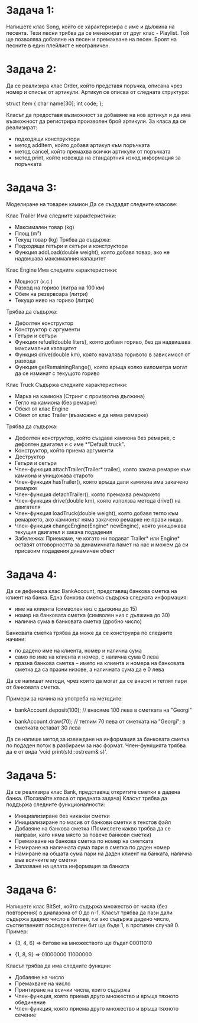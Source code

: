 # Задача 1: 
Напишете клас Song, който се характеризира с име и дължина на песента. Тези песни трябва да се менажират от друг клас - Playlist. Той ще позволява добавяне на песен и премахване на песен. Броят на песните в един плейлист е неограничен.

# Задача 2: 
Да се реализира клас Order, който представя поръчка, описана чрез номер и списък от артикули. Артикул се описва от следната структура:

struct Item 
{
	char name[30];
	int code;
};

Класът да предоставя възможност за добавяне на нов артикул и да има възможност да регистрира произволен брой артикули. За класа да се реализират:

* подходящи конструктори
* метод addItem, който добавя артикул към поръчката
* метод cancel, който премахва всички артикули от поръчката
* метод print, който извежда на стандартния изход информация за поръчката

# Задача 3: 
Моделиране на товарен камион Да се създадат следните класове:

Клас Trailer
Има следните характеристики:

* Максимален товар (kg)
* Площ (m²)
* Текущ товар (kg) Трябва да съдържа:
* Подходящи гетъри и сетъри и конструктори
* Функция addLoad(double weight), която добавя товар, ако не надвишава максималния капацитет
  
Клас Engine
Има следните характеристики:

* Мощност (к.с.)
* Разход на гориво (литра на 100 км)
* Обем на резервоара (литри)
* Текущо ниво на гориво (литри)

Трябва да съдържа:

* Дефолтен конструктор
* Конструктор с аргументи
* Гетъри и сетъри
* Функция refuel(double liters), която добавя гориво, без да надвишава максималния капацитет
* Функция drive(double km), която намалява горивото в зависимост от разхода
* Функция getRemainingRange(), която връща колко километра могат да се изминат с текущото гориво
  
Клас Truck
Съдържа следните характеристики:

* Марка на камиона (Стринг с произволна дължина)
* Тегло на камиона (без ремарке)
* Обект от клас Engine
* Обект от клас Trailer (възможно е да няма ремарке)
  
Трябва да съдържа:

* Дефолтен конструктор, който създава камиона без ремарке, с дефолтен двигател и с имe *"Default truck".
* Конструктор, който приема аргументи
* Деструктор
* Гетъри и сетъри
* Член-функция attachTrailer(Trailer* trailer), която закача ремарке към камиона и унищожава старото
* Член-функция hasTrailer(), която връща дали камиона има закачено ремарке
* Член-функция detachTrailer(), която премахва ремаркето
* Член-функция drive(double km), която използва метода drive() на двигателя
* Член-функция loadTruck(double weight), която добавя тегло към ремаркето, ако камионът няма закачено ремарке не прави нищо.
* Член-функция changeEngine(Engine* newEngine), която унищожава текущия двигател и закача подадения
* Забележка: Приемаме, че когато ни подават Trailer* или Engine* оставят отговорността за динамичната памет на нас и можем да си присвоим подадения динамичен обект

# Задача 4: 
Да се дефинира клас BankAccount, представящ банкова сметка на клиент на банка. Една банкова сметка съдържа следната информация:

* име на клиента (символен низ с дължина до 15)
* номер на банковата сметка (символен низ с дължина до 30)
* налична сума в банковата сметка (дробно число)

Банковата сметка трябва да може да се конструира по следните начини:

* по дадено име на клиента, номер и налична сума
* само по име на клиента и номер, с налична сума 0 лева
* празна банкова сметка – името на клиента и номера на банковата сметка да са празни низове, а наличната сума да е 0 лева

Да се напишат методи, чрез които да могат да се внасят и теглят пари от банковата сметка.

Примери за начина на употреба на методите:

* bankAccount.deposit(100); // внасяме 100 лева в сметката на "Georgi"

* bankAccount.draw(70); // теглим 70 лева от сметката на "Georgi"; в сметката остават 30 лева

Да се напише метод за извеждане на информация за банковата сметка по подаден поток в разбираем за нас формат. Член-функцията трябва да е от вида ‘void print(std::ostream& s)’.

# Задача 5: 
Да се реализира клас Bank, представящ откритите сметки в дадена банка. (Ползвайте класа от предната задача) Класът трябва да поддържа следните функционалности:

* Инициализиране без никакви сметки
* Инициализиране по масив от банкови сметки в текстов файл
* Добавяне на банкова сметка (Помислете какво трябва да се направи, като няма място за повече банкови сметки)
* Премахване на банкова сметка по номер на сметката
* Намиране на наличната сума пари в сметка по даден номер
* Намиране на общата сума пари на даден клиент на банката, налична във всичките му сметки
* Запазване на цялата информация за банката

# Задача 6: 
Напишете клас BitSet, който съдържа множество от числа (без повторения) в диапазона от 0 до n-1. Класът трябва да пази дали съдържа дадено число в битове, т.е ако съдържа дадено число, съответвеният последователен бит ще бъде 1, в противен случай 0. Пример:

* {3, 4, 6} => битове на множеството ще бъдат 00011010

* {1, 8, 9} => 01000000 11000000

Класът трябва да има следните функции:

* Добавяне на число
* Премахване на число
* Принтиране на всички числа, които съдържа
* Член-функция, която приема друго множество и връща тяхното обединение
* Член-функция, която приема друго множество и връща тяхното сечение
